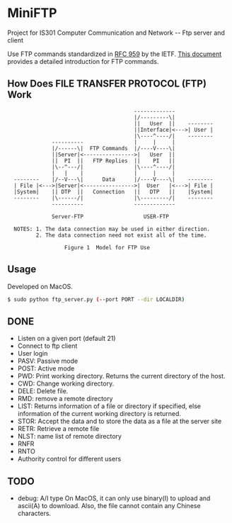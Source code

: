 # MiniFTP
Project for IS301 Computer Communication and Network -- Ftp server and client

Use FTP commands standardized in [RFC 959](https://tools.ietf.org/html/rfc95) by the IETF. [This document](http://www.nsftools.com/tips/RawFTP.htm) provides a detailed introduction for FTP commands.


## How Does FILE TRANSFER PROTOCOL (FTP) Work

                                            -------------
                                            |/---------\|
                                            ||   User  ||    --------
                                            ||Interface|<--->| User |
                                            |\----^----/|    --------
                  ----------                |     |     |
                  |/------\|  FTP Commands  |/----V----\|
                  ||Server|<---------------->|   User  ||
                  ||  PI  ||   FTP Replies  ||    PI   ||
                  |\--^---/|                |\----^----/|
                  |   |    |                |     |     |
      --------    |/--V---\|      Data      |/----V----\|    --------
      | File |<--->|Server|<---------------->|  User   |<--->| File |
      |System|    || DTP  ||   Connection   ||   DTP   ||    |System|
      --------    |\------/|                |\---------/|    --------
                  ----------                -------------

                  Server-FTP                   USER-FTP

      NOTES: 1. The data connection may be used in either direction.
             2. The data connection need not exist all of the time.

                      Figure 1  Model for FTP Use

## Usage
Developed on MacOS.

```bash
$ sudo python ftp_server.py (--port PORT --dir LOCALDIR)
```

## DONE
- Listen on a given port (default 21)
- Connect to ftp client
- User login
- PASV: Passive mode
- POST: Active mode
- PWD: Print working directory. Returns the current directory of the host.
- CWD: Change working directory.
- DELE: Delete file.
- RMD: remove a remote directory
- LIST: Returns information of a file or directory if specified, else information of the current working directory is returned.
- STOR: Accept the data and to store the data as a file at the server site
- RETR: Retrieve a remote file
- NLST: name list of remote directory
- RNFR
- RNTO
- Authority control for different users

## TODO
- debug: A/I type
On MacOS, it can only use binary(I) to upload and ascii(A) to download. Also, the file cannot contain any Chinese characters.



